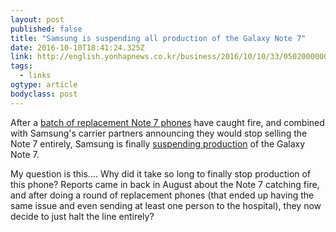 ```yaml
---
layout: post 
published: false 
title: "Samsung is suspending all production of the Galaxy Note 7" 
date: 2016-10-10T18:41:24.325Z 
link: http://english.yonhapnews.co.kr/business/2016/10/10/33/0502000000AEN20161010004100320F.html 
tags:
  - links
ogtype: article 
bodyclass: post 
---
```


After a [batch of replacement Note 7 phones](http://www.theverge.com/2016/10/9/13219878/samsung-galaxy-note-7-replacement-fire-fifth-statement) have caught fire, and combined with Samsung's carrier partners announcing they would stop selling the Note 7 entirely, Samsung is finally [suspending production](http://english.yonhapnews.co.kr/business/2016/10/10/33/0502000000AEN20161010004100320F.html) of the Galaxy Note 7. 

My question is this.... Why did it take so long to finally stop production of this phone? Reports came in back in August about the Note 7 catching fire, and after doing a round of replacement phones (that ended up having the same issue and even sending at least one person to the hospital), they now decide to just halt the line entirely?